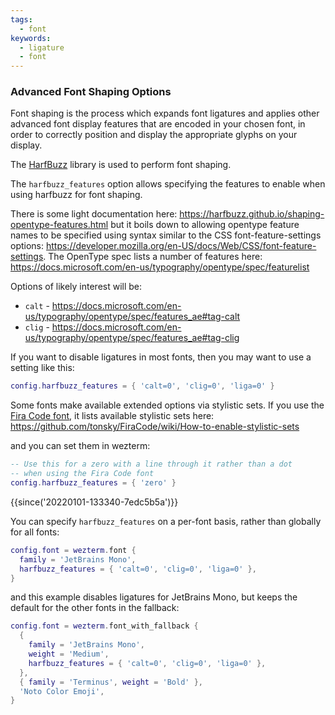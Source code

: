 ```yaml
---
tags:
  - font
keywords:
  - ligature
  - font
---
```


### Advanced Font Shaping Options

Font shaping is the process which expands font ligatures and applies other
advanced font display features that are encoded in your chosen font, in
order to correctly position and display the appropriate glyphs on your display.

The [HarfBuzz](https://harfbuzz.github.io/) library is used to perform
font shaping.

The `harfbuzz_features` option allows specifying the features to enable when
using harfbuzz for font shaping.

There is some light documentation here:
<https://harfbuzz.github.io/shaping-opentype-features.html>
but it boils down to allowing opentype feature names to be specified
using syntax similar to the CSS font-feature-settings options:
<https://developer.mozilla.org/en-US/docs/Web/CSS/font-feature-settings>.
The OpenType spec lists a number of features here:
<https://docs.microsoft.com/en-us/typography/opentype/spec/featurelist>

Options of likely interest will be:

* `calt` - <https://docs.microsoft.com/en-us/typography/opentype/spec/features_ae#tag-calt>
* `clig` - <https://docs.microsoft.com/en-us/typography/opentype/spec/features_ae#tag-clig>

If you want to disable ligatures in most fonts, then you may want to
use a setting like this:

```lua
config.harfbuzz_features = { 'calt=0', 'clig=0', 'liga=0' }
```

Some fonts make available extended options via stylistic sets.
If you use the [Fira Code font](https://github.com/tonsky/FiraCode),
it lists available stylistic sets here:
<https://github.com/tonsky/FiraCode/wiki/How-to-enable-stylistic-sets>

and you can set them in wezterm:

```lua
-- Use this for a zero with a line through it rather than a dot
-- when using the Fira Code font
config.harfbuzz_features = { 'zero' }
```

{{since('20220101-133340-7edc5b5a')}}

You can specify `harfbuzz_features` on a per-font basis, rather than
globally for all fonts:

```lua
config.font = wezterm.font {
  family = 'JetBrains Mono',
  harfbuzz_features = { 'calt=0', 'clig=0', 'liga=0' },
}
```

and this example disables ligatures for JetBrains Mono,
but keeps the default for the other fonts in the fallback:

```lua
config.font = wezterm.font_with_fallback {
  {
    family = 'JetBrains Mono',
    weight = 'Medium',
    harfbuzz_features = { 'calt=0', 'clig=0', 'liga=0' },
  },
  { family = 'Terminus', weight = 'Bold' },
  'Noto Color Emoji',
}
```

